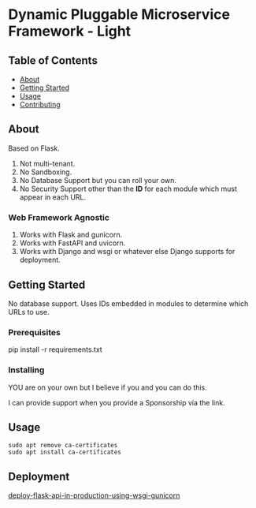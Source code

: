 # Dynamic Pluggable Microservice Framework - Light

## Table of Contents

- [About](#about)
- [Getting Started](#getting_started)
- [Usage](#usage)
- [Contributing](../CONTRIBUTING.md)

## About <a name = "about"></a>

Based on Flask.

1. Not multi-tenant.
2. No Sandboxing.
3. No Database Support but you can roll your own.
4. No Security Support other than the __ID__ for each module which must appear in each URL.

### Web Framework Agnostic

1. Works with Flask and gunicorn.
2. Works with FastAPI and uvicorn.
3. Works with Django and wsgi or whatever else Django supports for deployment.


## Getting Started <a name = "getting_started"></a>

No database support.  Uses IDs embedded in modules to determine which URLs to use.

### Prerequisites

pip install -r requirements.txt

### Installing

YOU are on your own but I believe if you and you can do this.

I can provide support when you provide a Sponsorship via the link.

## Usage <a name = "usage"></a>

```
sudo apt remove ca-certificates
sudo apt install ca-certificates
```

## Deployment

[deploy-flask-api-in-production-using-wsgi-gunicorn](https://www.javacodemonk.com/part-2-deploy-flask-api-in-production-using-wsgi-gunicorn-with-nginx-reverse-proxy-4cbeffdb)